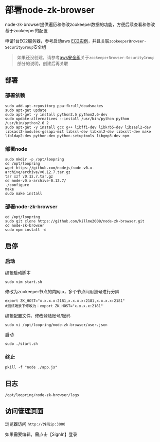 # 部署node-zk-browser

node-zk-browser提供遍历和修改zookeeper数据的功能，方便后续查看和修改基于zookeeper的配置

申请1台EC2服务器，参考启动aws [EC2实例](new_ec2_cn.md)，并且关联`zookeeperBrowser-SecurityGroup`安全组

> 如果还没创建，请参考[aws安全组](security_group_cn.md)关于`zookeeperBrowser-SecurityGroup`部分的说明，创建后再关联

## 部署

### 部署依赖
```
sudo add-apt-repository ppa:fkrull/deadsnakes
sudo apt-get update
sudo apt-get -y install python2.6 python2.6-dev
sudo update-alternatives --install /usr/bin/python python /usr/bin/python2.6 2
sudo apt-get -y install gcc g++ libffi-dev libkrb5-dev libsasl2-dev libsasl2-modules-gssapi-mit libssl-dev libxml2-dev libxslt-dev make libldap2-dev python-dev python-setuptools libgmp3-dev npm
```

### 部署node
```
sudo mkdir -p /opt/loopring
cd /opt/loopring
wget https://github.com/nodejs/node-v0.x-archive/archive/v0.12.7.tar.gz
tar xzf v0.12.7.tar.gz
cd node-v0.x-archive-0.12.7/
./configure
make
sudo make install
```

### 部署node-zk-browser
```
cd /opt/loopring
sudo git clone https://github.com/killme2008/node-zk-browser.git
cd node-zk-browser
sudo npm install -d
```

## 启停

### 启动
编辑启动脚本

`sudo vim start.sh`

修改为zookeeper节点的内网ip，多个节点间用逗号进行分隔
```
export ZK_HOST="x.x.x.x:2181,x.x.x.x:2181,x.x.x.x:2181"
#测试场景下修改为：export ZK_HOST="x.x.x.x:2181"
```

编辑配置文件，修改登陆账号/密码

`sudo vi /opt/loopring/node-zk-browser/user.json`

启动

`sudo ./start.sh`

### 终止

`pkill -f "node ./app.js"`

## 日志
`/opt/loopring/node-zk-browser/logs`


## 访问管理页面

浏览器访问  `http://外网ip:3000`

如果需要编辑，需点击【SignIn】登录
